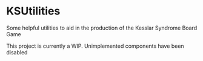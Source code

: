 # KSUtilities
Some helpful utilities to aid in the production of the Kesslar Syndrome Board Game

This project is currently a WIP. Unimplemented components have been disabled
